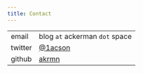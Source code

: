 ```yaml
---
title: Contact
---
```


|         |                                        |
|---------|----------------------------------------|
| email   | blog `at` ackerman `dot` space         |
| twitter | [\@1acson](https://twitter.com/1acson) |
| github  | [akrmn](https://github.com/akrmn)      |
